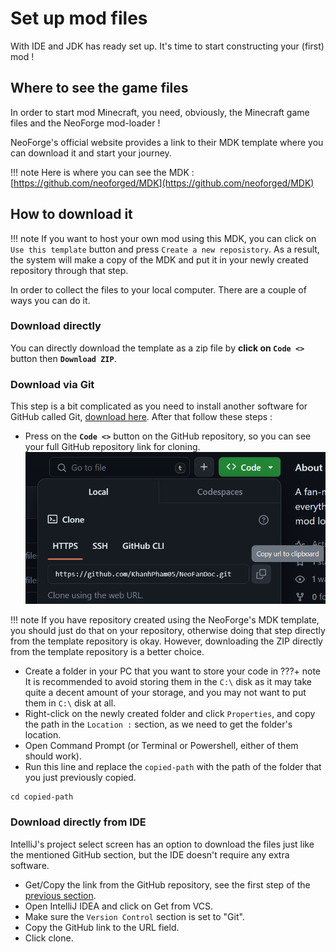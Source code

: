 # Set up mod files
With IDE and JDK has ready set up. It's time to start constructing your (first) mod !

## Where to see the game files
In order to start mod Minecraft, you need, obviously, the Minecraft game files and the NeoForge mod-loader !

NeoForge's official website provides a link to their MDK template where you can download it and start your journey.

!!! note
    Here is where you can see the MDK : [https://github.com/neoforged/MDK](https://github.com/neoforged/MDK)

## How to download it
!!! note 
    If you want to host your own mod using this MDK, you can click on `Use this template` button and press `Create a new reposistory`. As a result, the system will make a copy of the MDK and put it in your newly created repository through that step.

In order to collect the files to your local computer. There are a couple of ways you can do it.

### Download directly
You can directly download the template as a zip file by **click on `Code <>`** button then **`Download ZIP`**.

### Download via Git
This step is a bit complicated as you need to install another software for GitHub called Git, [download here](https://git-scm.com/downloads). After that follow these steps :

- Press on the **`Code <>`** button on the GitHub repository, so you can see your full GitHub repository link for cloning. ![](img/copy_link.png)

!!! note
    If you have repository created using the NeoForge's MDK template, you should just do that on your repository, otherwise doing that step directly from the template repository is okay. However, downloading the ZIP directly from the template repository is a better choice.
- Create a folder in your PC that you want to store your code in
???+ note
    It is recommended to avoid storing them in the `C:\` disk as it may take quite a decent amount of your storage, and you may not want to put them in `C:\` disk at all.
- Right-click on the newly created folder and click `Properties`, and copy the path in the `Location :` section, as we need to get the folder's location.
- Open Command Prompt (or Terminal or Powershell, either of them should work).
- Run this line and replace the `copied-path` with the path of the folder that you just previously copied.

``` commandline
cd copied-path
```

### Download directly from IDE
IntelliJ's project select screen has an option to download the files just like the mentioned GitHub section, but the IDE doesn't require any extra software.

* Get/Copy the link from the GitHub repository, see the first step of the [previous section](#download-via-git).
* Open IntelliJ IDEA and click on Get from VCS.
* Make sure the `Version Control` section is set to "Git".
* Copy the GitHub link to the URL field.
* Click clone.